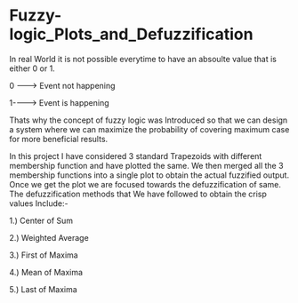 # Fuzzy-logic_Plots_and_Defuzzification

In real World it is not possible everytime to have an absoulte value that is either 0 or 1.

0 ---> Event not happening

1----> Event is happening

Thats why the concept of fuzzy logic was Introduced so that we can design a system where we can maximize the probability of covering maximum case for more beneficial results.

In this project I have considered 3 standard Trapezoids with different membership function and have plotted the same. We then merged all the 3 membership functions into a single plot to obtain the actual fuzzified output. Once we get the plot we are focused towards the defuzzification of same. The defuzzification methods that We have followed to obtain the crisp values Include:- 

1.) Center of Sum

2.) Weighted Average

3.) First of Maxima

4.) Mean of Maxima

5.) Last of Maxima

